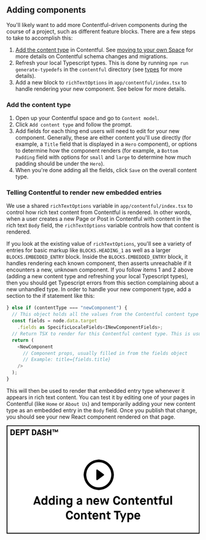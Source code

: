 ## Adding components

You'll likely want to add more Contentful-driven components during the course of a project, such as different feature blocks. There are a few steps to take to accomplish this:

1. [Add the content type](#add-the-content-type) in Contentful. See [moving to your own Space](./moving-to-your-own-space.md) for more details on Contentful schema changes and migrations.
2. Refresh your local Typescript types. This is done by running `npm run generate-typedefs` in the `contentful` directory (see [types](./types.md) for more details).
3. Add a new block to `richTextOptions` in `app/contentful/index.tsx` to handle rendering your new component. See below for more details.

### Add the content type 

1. Open up your Contentful space and go to `Content model`.
2. Click `Add content type` and follow the prompt.
3. Add fields for each thing end users will need to edit for your new component. Generally, these are either content you'll use directly (for example, a `Title` field that is displayed in a `Hero` component), or options to determine how the component renders (for example, a `Bottom Padding` field with options for `small` and `large` to determine how much padding should be under the `Hero`).
4. When you're done adding all the fields, click `Save` on the overall content type.

### Telling Contentful to render new embedded entries

We use a shared `richTextOptions` variable in `app/contentful/index.tsx` to control how rich text content from Contentful is rendered. In other words, when a user creates a new Page or Post in Contentful with content in the rich text `Body` field, the `richTextOptions` variable controls how that content is rendered.

If you look at the existing value of `richTextOptions`, you'll see a variety of entries for basic markup like `BLOCKS.HEADING_1` as well as a larger `BLOCKS.EMBEDDED_ENTRY` block. Inside the `BLOCKS.EMBEDDED_ENTRY` block, it handles rendering each known component, then asserts unreachable if it encounters a new, unknown component. If you follow items 1 and 2 above (adding a new content type and refreshing your local Typescript types), then you should get Typescript errors from this section complaining about a new unhandled type. In order to handle your new component type, add a section to the if statement like this:

```typescript
} else if (contentType === "newComponent") {
  // This object holds all the values from the Contentful content type
  const fields = node.data.target
    .fields as SpecificLocaleFields<INewComponentFields>;
  // Return TSX to render for this Contentful content type. This is usually at least the corresponding component (<NewComponent> in this case), but can also have other markup as needed (such as an <Inset> wrapper).
  return (
    <NewComponent
      // Component props, usually filled in from the fields object
      // Example: title={fields.title}
    />
  );
}
```

This will then be used to render that embedded entry type whenever it appears in rich text content. You can test it by editing one of your pages in Contentful (like `Home` or `About Us`) and temporarily adding your new content type as an embedded entry in the `Body` field. Once you publish that change, you should see your new React component rendered on that page.

[![Adding a new content type](./images/adding-a-new-content-type.png)](https://dept-dash-demo-videos.s3.us-east-1.amazonaws.com/Adding%20a%20Contentful%20Content%20Type.mp4)
